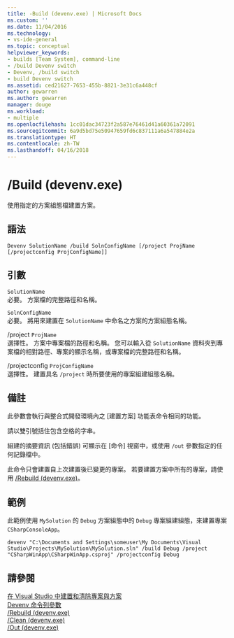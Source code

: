 ```yaml
---
title: -Build (devenv.exe) | Microsoft Docs
ms.custom: ''
ms.date: 11/04/2016
ms.technology:
- vs-ide-general
ms.topic: conceptual
helpviewer_keywords:
- builds [Team System], command-line
- /build Devenv switch
- Devenv, /build switch
- build Devenv switch
ms.assetid: ced21627-7653-455b-8821-3e31c6a448cf
author: gewarren
ms.author: gewarren
manager: douge
ms.workload:
- multiple
ms.openlocfilehash: 1cc01dac34723f2a587e76461d41a60361a72091
ms.sourcegitcommit: 6a9d5bd75e50947659fd6c837111a6a547884e2a
ms.translationtype: HT
ms.contentlocale: zh-TW
ms.lasthandoff: 04/16/2018
---
```

# <a name="build-devenvexe"></a>/Build (devenv.exe)
使用指定的方案組態檔建置方案。  
  
## <a name="syntax"></a>語法  
  
```  
Devenv SolutionName /build SolnConfigName [/project ProjName [/projectconfig ProjConfigName]]  
```  
  
## <a name="arguments"></a>引數  
 `SolutionName`  
 必要。 方案檔的完整路徑和名稱。  
  
 `SolnConfigName`  
 必要。 將用來建置在 `SolutionName` 中命名之方案的方案組態名稱。  
  
 /project `ProjName`  
 選擇性。 方案中專案檔的路徑和名稱。 您可以輸入從 `SolutionName` 資料夾到專案檔的相對路徑、專案的顯示名稱，或專案檔的完整路徑和名稱。  
  
 /projectconfig `ProjConfigName`  
 選擇性。 建置具名 `/project` 時所要使用的專案組建組態名稱。  
  
## <a name="remarks"></a>備註  
 此參數會執行與整合式開發環境內之 [建置方案] 功能表命令相同的功能。  
  
 請以雙引號括住包含空格的字串。  
  
 組建的摘要資訊 (包括錯誤) 可顯示在 [命令] 視窗中，或使用 `/out` 參數指定的任何記錄檔中。  
  
 此命令只會建置自上次建置後已變更的專案。 若要建置方案中所有的專案，請使用 [/Rebuild (devenv.exe)](../../ide/reference/rebuild-devenv-exe.md)。  
  
## <a name="example"></a>範例  
 此範例使用 `MySolution` 的 `Debug` 方案組態中的 `Debug` 專案組建組態，來建置專案 `CSharpConsoleApp`。  
  
```  
devenv "C:\Documents and Settings\someuser\My Documents\Visual Studio\Projects\MySolution\MySolution.sln" /build Debug /project "CSharpWinApp\CSharpWinApp.csproj" /projectconfig Debug   
```  
  
## <a name="see-also"></a>請參閱  
 [在 Visual Studio 中建置和清除專案與方案](../../ide/building-and-cleaning-projects-and-solutions-in-visual-studio.md)   
 [Devenv 命令列參數](../../ide/reference/devenv-command-line-switches.md)   
 [/Rebuild (devenv.exe)](../../ide/reference/rebuild-devenv-exe.md)   
 [/Clean (devenv.exe)](../../ide/reference/clean-devenv-exe.md)   
 [/Out (devenv.exe)](../../ide/reference/out-devenv-exe.md)